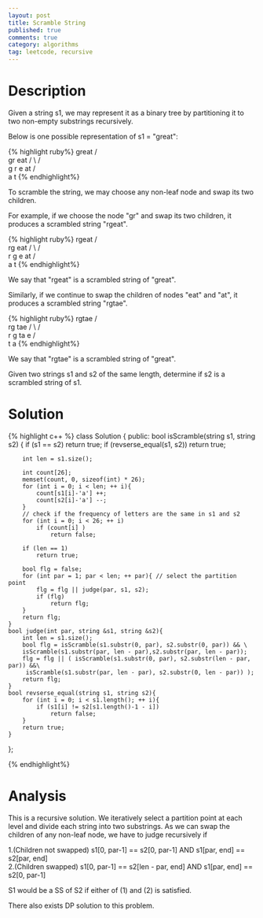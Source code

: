 ```yaml
---
layout: post
title: Scramble String
published: true
comments: true
category: algorithms
tag: leetcode, recursive
---
```


# Description

Given a string s1, we may represent it as a binary tree by partitioning it to two non-empty substrings recursively.

Below is one possible representation of s1 = "great":

{% highlight ruby%}
    great
   /    \
  gr    eat
 / \    /  \
g   r  e   at
           / \
          a   t
{% endhighlight%}

To scramble the string, we may choose any non-leaf node and swap its two children.

For example, if we choose the node "gr" and swap its two children, it produces a scrambled string "rgeat".

{% highlight ruby%}
    rgeat
   /    \
  rg    eat
 / \    /  \
r   g  e   at
           / \
          a   t
{% endhighlight%}

We say that "rgeat" is a scrambled string of "great".

Similarly, if we continue to swap the children of nodes "eat" and "at", it produces a scrambled string "rgtae".

{% highlight ruby%}
    rgtae
   /    \
  rg    tae
 / \    /  \
r   g  ta  e
       / \
      t   a
{% endhighlight%}

We say that "rgtae" is a scrambled string of "great".

Given two strings s1 and s2 of the same length, determine if s2 is a scrambled string of s1.

# Solution

{% highlight c++ %}
class Solution {
public:
    bool isScramble(string s1, string s2) {
  		if (s1 == s2)
  			return true;
  		if (revserse_equal(s1, s2))
  			return true;

		int len = s1.size();

  		int count[26];
  		memset(count, 0, sizeof(int) * 26);
  		for (int i = 0; i < len; ++ i){
  			count[s1[i]-'a'] ++;
  			count[s2[i]-'a'] --;
  		}
  		// check if the frequency of letters are the same in s1 and s2
  		for (int i = 0; i < 26; ++ i) 
  			if (count[i] )
  				return false;
  				
  		if (len == 1)
  			return true;  				

  		bool flg = false;
  		for (int par = 1; par < len; ++ par){ // select the partition point
  			flg = flg || judge(par, s1, s2);
  			if (flg)
  				return flg;
  		}
  		return flg;  		
    }
    bool judge(int par, string &s1, string &s2){
        int len = s1.size();
  		bool flg = isScramble(s1.substr(0, par), s2.substr(0, par)) && \
  		isScramble(s1.substr(par, len - par),s2.substr(par, len - par));
  		flg = flg || ( isScramble(s1.substr(0, par), s2.substr(len - par, par)) &&\
  		 isScramble(s1.substr(par, len - par), s2.substr(0, len - par)) );
  		return flg;
    }
    bool revserse_equal(string s1, string s2){
    	for (int i = 0; i < s1.length(); ++ i){
    		if (s1[i] != s2[s1.length()-1 - i])
    			return false;
    	}
    	return true;
    }
};

{% endhighlight%}

# Analysis

This is a recursive solution. We iteratively select a partition point at each level and divide each string into two substrings. As we can swap the children of any non-leaf node, we have to judge recursively if

1.(Children not swapped) s1[0, par-1] == s2[0, par-1] AND s1[par, end] == s2[par, end]  
2.(Children swapped) s1[0, par-1] == s2[len - par, end] AND s1[par, end] == s2[0, par-1]

S1 would be a SS of S2 if either of (1) and (2) is satisfied.

There also exists DP solution to this problem.

